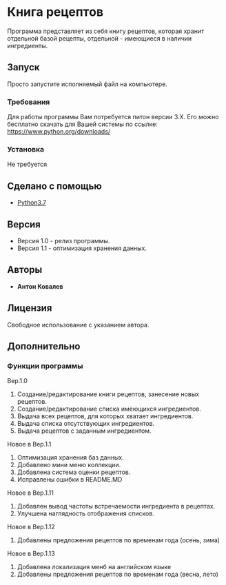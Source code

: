 # Книга рецептов

Программа представляет из себя книгу рецептов, которая хранит отдельной базой рецепты, отдельной - имеющиеся в наличии ингредиенты.

## Запуск

Просто запустите исполняемый файл на компьютере.

### Требования

Для работы программы Вам потребуется питон версии 3.Х.
Его можно бесплатно скачать для Вашей системы по ссылке:
https://www.python.org/downloads/

### Установка

Не требуется

## Сделано с помощью

* [Python3.7](https://www.python.org)

## Версия

* Версия 1.0 - релиз программы.
* Версия 1.1 - оптимизация хранения данных.

## Авторы

* **Антон Ковалев**

## Лицензия

Свободное использование с указанием автора.

## Дополнительно

### Функции программы

Вер.1.0
1. Создание/редактирование книги рецептов, занесение новых рецептов.
2. Создание/редактирование списка имеющихся ингредиентов.
3. Выдача всех рецептов, для которых хватает ингредиентов.
4. Выдача списка отсутствующих ингредиентов.
5. Выдача рецептов с заданным ингредиентом.

Новое в Вер.1.1
1. Оптимизация хранения баз данных.
2. Добавлено мини меню коллекции.
3. Добавлена система оценки рецептов.
4. Исправлены ошибки в README.MD

Новое в Вер.1.11
1. Добавлен вывод частоты встречаемости ингредиента в рецептах.
2. Улучшена наглядность отображения списков.

Новое в Вер.1.12
1. Добавлены предложения рецептов по временам года (осень, зима)

Новое в Вер.1.13
1. Добавлена локализация менб на английском языке
2. Добавлены предложения рецептов по временам года (весна, лето)
